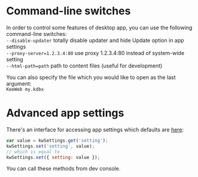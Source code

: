 # Command-line switches

In order to control some features of desktop app, you can use the following command-line switches:  
`--disable-updater` totally disable updater and hide Update option in app settings  
`--proxy-server=1.2.3.4:80` use proxy 1.2.3.4:80 instead of system-wide setting  
`--html-path=path` path to content files (useful for development)  

You can also specify the file which you would like to open as the last argument:  
`KeeWeb my.kdbx`

# Advanced app settings

There's an interface for accessing app settings which defaults are [here](https://github.com/antelle/keeweb/blob/master/app/scripts/models/app-settings-model.js#L8):
```javascript
var value = kwSettings.get('setting');
kwSettings.set('setting', value);
// which is equal to 
kwSettings.set({ setting: value });
```
You can call these methods from dev console.